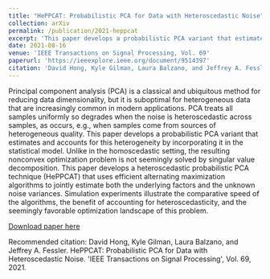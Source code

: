 ```yaml
---
title: "HePPCAT: Probabilistic PCA for Data with Heteroscedastic Noise"
collection: arXiv
permalink: /publication/2021-heppcat
excerpt: 'This paper develops a probabilistic PCA variant that estimates and accounts for this heterogeneity by incorporating it in the statistical model.'
date: 2021-08-16
venue: 'IEEE Transactions on Signal Processing, Vol. 69'
paperurl: 'https://ieeexplore.ieee.org/document/9514397'
citation: 'David Hong, Kyle Gilman, Laura Balzano, and Jeffrey A. Fessler (2021). &quot;HePPCAT: Probabilistic PCA for Data with Heteroscedastic Noise &quot; <i>IEEE Transactions on Signal Processing, Vol. 69. </i>.'
---
```

Principal component analysis (PCA) is a classical and ubiquitous method for reducing data dimensionality, but it is suboptimal for heterogeneous data that are increasingly common in modern applications. PCA treats all samples uniformly so degrades when the noise is heteroscedastic across samples, as occurs, e.g., when samples come from sources of heterogeneous quality. This paper develops a probabilistic PCA variant that estimates and accounts for this heterogeneity by incorporating it in the statistical model. Unlike in the homoscedastic setting, the resulting nonconvex optimization problem is not seemingly solved by singular value decomposition. This paper develops a heteroscedastic probabilistic PCA technique (HePPCAT) that uses efficient alternating maximization algorithms to jointly estimate both the underlying factors and the unknown noise variances. Simulation experiments illustrate the comparative speed of the algorithms, the benefit of accounting for heteroscedasticity, and the seemingly favorable optimization landscape of this problem.

[Download paper here](https://arxiv.org/abs/2101.03468)

Recommended citation: David Hong, Kyle Gilman, Laura Balzano, and Jeffrey A. Fessler. HePPCAT: Probabilistic PCA for Data with Heteroscedastic Noise. 'IEEE Transactions on Signal Processing', Vol. 69, 2021.
